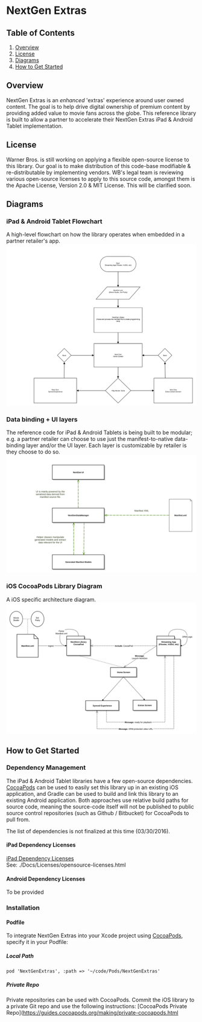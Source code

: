 # NextGen Extras

## Table of Contents
1. [Overview](#Overview)
2. [License](#License)
3. [Diagrams](#Diagrams)
4. [How to Get Started](#How-to-Get-Started)


## Overview
NextGen Extras is an _enhanced_ 'extras' experience around user owned content. The goal is to help drive digital ownership of premium content by providing added value to movie fans across the globe. This reference library is built to allow a partner to accelerate their NextGen Extras iPad & Android Tablet implementation.

## License
Warner Bros. is still working on applying a flexible open-source license to this library. Our goal is to make distribution of this code-base modifiable & re-distributable by implementing vendors. WB's legal team is reviewing various open-source licenses to apply to this source code, amongst them is the Apache License, Version 2.0 & MIT License. This will be clarified soon.

## Diagrams
### iPad & Android Tablet Flowchart
A high-level flowchart on how the library operates when embedded in a partner retailer's app.
![Architectural Flowchart](./Docs/NextGen_Flowchart.svg)

### Data binding + UI layers
The reference code for iPad & Android Tablets is being built to be modular; e.g. a partner retailer can choose to use just the manifest-to-native data-binding layer and/or the UI layer. Each layer is customizable by retailer is they choose to do so.
![Architectural Layers](./Docs/NextGen_Data_and_UI_Layers.svg)

### iOS CocoaPods Library Diagram
A iOS specific architecture diagram.
![iOS Architecture Diagram](./Docs/NextGen_iOS_Library_Diagram.svg)

## How to Get Started
### Dependency Management
The iPad & Android Tablet libraries have a few open-source dependencies. [CocoaPods](https://guides.cocoapods.org/using/getting-started.html) can be used to easily set this library up in an existing iOS application, and Gradle can be used to build and link this library to an existing Android application. Both approaches use relative build paths for source code, meaning the source-code itself will not be published to public source control repositories (such as Github / Bitbucket) for CocoaPods to pull from. 

The list of dependencies is not finalized at this time (03/30/2016). 

#### iPad Dependency Licenses
[iPad Dependency Licenses](./Docs/Licenses/opensource-licenses.html)  
See: ./Docs/Licenses/opensource-licenses.html

#### Android Dependency Licenses
To be provided

### Installation
#### Podfile
To integrate NextGen Extras into your Xcode project using [CocoaPods](https://guides.cocoapods.org/using/getting-started.html), specify it in your Podfile:
##### Local Path
```
pod 'NextGenExtras', :path => '~/code/Pods/NextGenExtras'
```
##### Private Repo
Private repositories can be used with CocoaPods. Commit the iOS library to a private Git repo and use the following instructions:
[CocoaPods Private Repo](https://guides.cocoapods.org/making/private-cocoapods.html